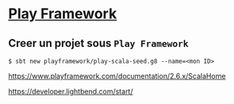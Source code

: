 # [Play Framework](https://www.playframework.com/documentation/2.6.x/Home)


## Creer un projet sous `Play Framework`

```
$ sbt new playframework/play-scala-seed.g8 --name=<mon ID>
```

https://www.playframework.com/documentation/2.6.x/ScalaHome

https://developer.lightbend.com/start/
